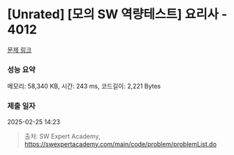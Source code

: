 # [Unrated] [모의 SW 역량테스트] 요리사 - 4012 

[문제 링크](https://swexpertacademy.com/main/code/problem/problemDetail.do?contestProbId=AWIeUtVakTMDFAVH) 

### 성능 요약

메모리: 58,340 KB, 시간: 243 ms, 코드길이: 2,221 Bytes

### 제출 일자

2025-02-25 14:23



> 출처: SW Expert Academy, https://swexpertacademy.com/main/code/problem/problemList.do
